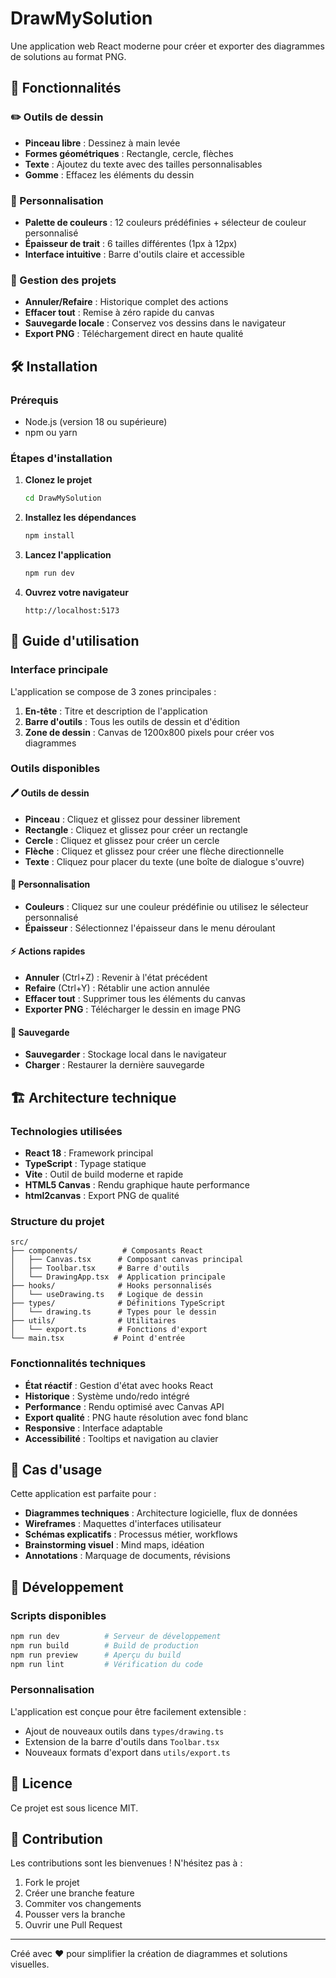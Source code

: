 # DrawMySolution

Une application web React moderne pour créer et exporter des diagrammes de solutions au format PNG.

## 🚀 Fonctionnalités

### ✏️ Outils de dessin
- **Pinceau libre** : Dessinez à main levée
- **Formes géométriques** : Rectangle, cercle, flèches
- **Texte** : Ajoutez du texte avec des tailles personnalisables
- **Gomme** : Effacez les éléments du dessin

### 🎨 Personnalisation
- **Palette de couleurs** : 12 couleurs prédéfinies + sélecteur de couleur personnalisé
- **Épaisseur de trait** : 6 tailles différentes (1px à 12px)
- **Interface intuitive** : Barre d'outils claire et accessible

### 💾 Gestion des projets
- **Annuler/Refaire** : Historique complet des actions
- **Effacer tout** : Remise à zéro rapide du canvas
- **Sauvegarde locale** : Conservez vos dessins dans le navigateur
- **Export PNG** : Téléchargement direct en haute qualité

## 🛠️ Installation

### Prérequis
- Node.js (version 18 ou supérieure)
- npm ou yarn

### Étapes d'installation

1. **Clonez le projet**
   ```bash
   cd DrawMySolution
   ```

2. **Installez les dépendances**
   ```bash
   npm install
   ```

3. **Lancez l'application**
   ```bash
   npm run dev
   ```

4. **Ouvrez votre navigateur**
   ```
   http://localhost:5173
   ```

## 📖 Guide d'utilisation

### Interface principale
L'application se compose de 3 zones principales :
1. **En-tête** : Titre et description de l'application
2. **Barre d'outils** : Tous les outils de dessin et d'édition
3. **Zone de dessin** : Canvas de 1200x800 pixels pour créer vos diagrammes

### Outils disponibles

#### 🖊️ Outils de dessin
- **Pinceau** : Cliquez et glissez pour dessiner librement
- **Rectangle** : Cliquez et glissez pour créer un rectangle
- **Cercle** : Cliquez et glissez pour créer un cercle
- **Flèche** : Cliquez et glissez pour créer une flèche directionnelle
- **Texte** : Cliquez pour placer du texte (une boîte de dialogue s'ouvre)

#### 🎨 Personnalisation
- **Couleurs** : Cliquez sur une couleur prédéfinie ou utilisez le sélecteur personnalisé
- **Épaisseur** : Sélectionnez l'épaisseur dans le menu déroulant

#### ⚡ Actions rapides
- **Annuler** (Ctrl+Z) : Revenir à l'état précédent
- **Refaire** (Ctrl+Y) : Rétablir une action annulée
- **Effacer tout** : Supprimer tous les éléments du canvas
- **Exporter PNG** : Télécharger le dessin en image PNG

#### 💾 Sauvegarde
- **Sauvegarder** : Stockage local dans le navigateur
- **Charger** : Restaurer la dernière sauvegarde

## 🏗️ Architecture technique

### Technologies utilisées
- **React 18** : Framework principal
- **TypeScript** : Typage statique
- **Vite** : Outil de build moderne et rapide
- **HTML5 Canvas** : Rendu graphique haute performance
- **html2canvas** : Export PNG de qualité

### Structure du projet
```
src/
├── components/          # Composants React
│   ├── Canvas.tsx      # Composant canvas principal
│   ├── Toolbar.tsx     # Barre d'outils
│   └── DrawingApp.tsx  # Application principale
├── hooks/              # Hooks personnalisés
│   └── useDrawing.ts   # Logique de dessin
├── types/              # Définitions TypeScript
│   └── drawing.ts      # Types pour le dessin
├── utils/              # Utilitaires
│   └── export.ts       # Fonctions d'export
└── main.tsx           # Point d'entrée
```

### Fonctionnalités techniques
- **État réactif** : Gestion d'état avec hooks React
- **Historique** : Système undo/redo intégré
- **Performance** : Rendu optimisé avec Canvas API
- **Export qualité** : PNG haute résolution avec fond blanc
- **Responsive** : Interface adaptable
- **Accessibilité** : Tooltips et navigation au clavier

## 🎯 Cas d'usage

Cette application est parfaite pour :
- **Diagrammes techniques** : Architecture logicielle, flux de données
- **Wireframes** : Maquettes d'interfaces utilisateur
- **Schémas explicatifs** : Processus métier, workflows
- **Brainstorming visuel** : Mind maps, idéation
- **Annotations** : Marquage de documents, révisions

## 🔧 Développement

### Scripts disponibles
```bash
npm run dev          # Serveur de développement
npm run build        # Build de production
npm run preview      # Aperçu du build
npm run lint         # Vérification du code
```

### Personnalisation
L'application est conçue pour être facilement extensible :
- Ajout de nouveaux outils dans `types/drawing.ts`
- Extension de la barre d'outils dans `Toolbar.tsx`
- Nouveaux formats d'export dans `utils/export.ts`

## 📝 Licence

Ce projet est sous licence MIT.

## 🤝 Contribution

Les contributions sont les bienvenues ! N'hésitez pas à :
1. Fork le projet
2. Créer une branche feature
3. Commiter vos changements
4. Pousser vers la branche
5. Ouvrir une Pull Request

---

Créé avec ❤️ pour simplifier la création de diagrammes et solutions visuelles.
